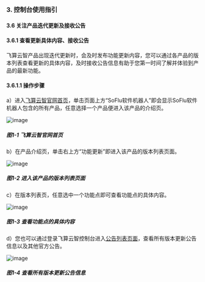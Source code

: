 ### 3. 控制台使用指引

#### 3.6 关注产品迭代更新及接收公告

#### 3.6.1 查看更新具体内容、接收公告

飞算云智产品出现迭代更新时，会及时发布功能更新内容，您可以通过各产品的版本列表查看更新的具体内容，及时接收公告信息有助于您第一时间了解并体验到产品的最新功能。

#### 3.6.1.1 操作步骤

a）进入[飞算云智官网首页](https://www.feisuanyz.com/)，单击页面上方“SoFlu软件机器人”即会显示SoFlu软件机器人包含的所有产品，任意选择一个产品便进入该产品的介绍页。

![image](https://user-images.githubusercontent.com/79617492/195543110-5317ad08-15ea-44c0-8f10-0c3e37b83954.png)

##### 图1-1 飞算云智官网首页

b）在产品介绍页，单击右上方“功能更新”即进入该产品的版本列表页面。

![image](https://user-images.githubusercontent.com/79617492/195543130-6e0eeef6-4934-48dc-975a-7156f71d775e.png)

##### 图1-2 进入该产品的版本列表页面

c）在版本列表页，任意选中一个功能点即可查看功能点的具体内容。

![image](https://user-images.githubusercontent.com/79617492/195543147-300fa7e8-bae2-4bd1-8342-d15418bdc589.png)

##### 图1-3 查看功能点的具体内容

d）您也可以通过登录飞算云智控制台进入[公告列表页面](https://user.feisuanyz.com/notice/list)，查看所有版本更新公告信息以及其他官方公告。

![image](https://user-images.githubusercontent.com/79617492/195543166-e300fd30-0d9a-4d42-88c9-c57e593a3b35.png)

##### 图1-4 查看所有版本更新公告信息
